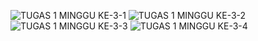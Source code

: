 ![TUGAS 1 MINGGU KE-3-1](https://user-images.githubusercontent.com/80504157/197216408-655d2282-83ba-4783-90ea-80c72ce29f87.png)
![TUGAS 1 MINGGU KE-3-2](https://user-images.githubusercontent.com/80504157/197216423-75b0bcf2-f321-4046-80bb-ea6f133489bb.png)
![TUGAS 1 MINGGU KE-3-3](https://user-images.githubusercontent.com/80504157/197216446-8f715303-6d88-484d-8a5b-4c68f57560b1.png)
![TUGAS 1 MINGGU KE-3-4](https://user-images.githubusercontent.com/80504157/197216472-5bc02698-f5d5-49e3-8323-700aeb39457d.png)
